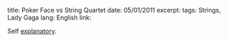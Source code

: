 title: Poker Face vs String Quartet
date: 05/01/2011
excerpt: 
tags: Strings, Lady Gaga
lang: English
link: 


Self [explanatory](http://www.youtube.com/watch?v=IN8DPNDN-6E). 